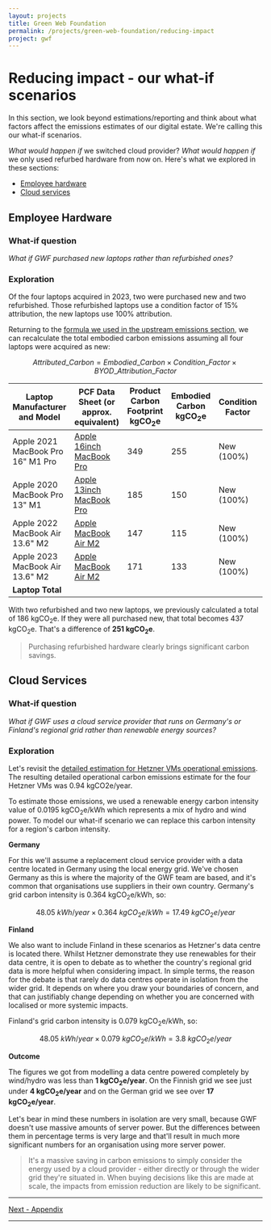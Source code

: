 ```yaml
---
layout: projects
title: Green Web Foundation
permalink: /projects/green-web-foundation/reducing-impact
project: gwf
---
```


# Reducing impact - our what-if scenarios

In this section, we look beyond estimations/reporting and think about what factors affect the emissions estimates of our digital estate. We're calling this our what-if scenarios. 

*What would happen if* we switched cloud provider? *What would happen if* we only used refurbed hardware from now on. Here's what we explored in these sections:

- [Employee hardware](#employee-hardware)
- [Cloud services](#cloud-services)


## Employee Hardware

### What-if question

*What if GWF purchased new laptops rather than refurbished ones?*

### Exploration

Of the four laptops acquired in 2023, two were purchased new and two refurbished. Those refurbished laptops use a condition factor of 15% attribution, the new laptops use 100% attribution.

Returning to the [formula we used in the upstream emissions section](upstream#detailed-estimate-methodology), we can recalculate the total embodied carbon emissions assuming all four laptops were acquired as new:

$$ Attributed\_Carbon = Embodied\_Carbon \times Condition\_Factor \times BYOD\_Attribution\_Factor $$

| Laptop Manufacturer and Model | PCF Data Sheet (or approx. equivalent) | Product Carbon Footprint kgCO<sub>2</sub>e | Embodied Carbon kgCO<sub>2</sub>e | Condition Factor |  BYOD? | Attribution Factor | GWF Attributable kgCO<sub>2</sub>e |
| --- | --- | --- | --- | --- | --- | --- | --- |
| Apple 2021 MacBook Pro 16" M1 Pro | [Apple 16inch MacBook Pro](https://www.apple.com/environment/pdf/products/notebooks/16-inch_MacBook_Pro_PER_Oct2021.pdf) | 349 | 255 | New (100%) | Yes | 57% | 145 |
| Apple 2020 MacBook Pro 13" M1 | [Apple 13inch MacBook Pro](https://www.apple.com/environment/pdf/products/notebooks/13-inch_MacBookPro_PER_Nov2020.pdf) | 185 | 150 | New (100%) | No | 100% | 150 |
| Apple 2022 MacBook Air 13.6" M2 | [Apple MacBook Air M2](https://www.apple.com/environment/pdf/products/notebooks/M2_MacBook_Air_PER_June2022.pdf)| 147 | 115  | New (100%) | Yes | 57% | 66 |
| Apple 2023 MacBook Air 13.6" M2 | [Apple MacBook Air M2](https://www.apple.com/environment/pdf/products/notebooks/M2_MacBook_Air_PER_June2022.pdf)| 171 | 133  | New (100%) | Yes | 57% | 76 |
| **Laptop Total** | | | | | | | **437** |

With two refurbished and two new laptops, we previously calculated a total of 186 kgCO<sub>2</sub>e. If they were all purchased new, that total becomes 437 kgCO<sub>2</sub>e. That's a difference of **251 kgCO<sub>2</sub>e**.

> Purchasing refurbished hardware clearly brings significant carbon savings.

## Cloud Services

### What-if question

*What if GWF uses a cloud service provider that runs on Germany's or Finland's regional grid rather than renewable energy sources?*

### Exploration

Let's revisit the [detailed estimation for Hetzner VMs operational emissions](operational#hetzner-vm-detail). The resulting detailed operational carbon emissions estimate for the four Hetzner VMs was 0.94 kgCO2e/year.

To estimate those emissions, we used a renewable energy carbon intensity value of 0.0195 kgCO<sub>2</sub>e/kWh which represents a mix of hydro and wind power. To model our what-if scenario we can replace this carbon intensity for a region's carbon intensity. 

**Germany**

For this we'll assume a replacement cloud service provider with a data centre located in Germany using the local energy grid. We've chosen Germany as this is where the majority of the GWF team are based, and it's common that organisations use suppliers in their own country. Germany's grid carbon intensity is 0.364 kgCO<sub>2</sub>e/kWh, so:

$$ 48.05\ kWh/year \times 0.364\ kgCO_2e/kWh = 17.49\ kgCO_2e/year $$

**Finland**

We also want to include Finland in these scenarios as Hetzner's data centre is located there. Whilst Hetzner demonstrate they use renewables for their data centre, it is open to debate as to whether the country's regional grid data is more helpful when considering impact. In simple terms, the reason for the debate is that rarely do data centres operate in isolation from the wider grid. It depends on where you draw your boundaries of concern, and that can justifiably change depending on whether you are concerned with localised or more systemic impacts.

Finland's grid carbon intensity is 0.079 kgCO<sub>2</sub>e/kWh, so:

$$ 48.05\ kWh/year \times 0.079\ kgCO_2e/kWh = 3.8\ kgCO_2e/year $$

**Outcome**

The figures we got from modelling a data centre powered completely by wind/hydro was less than **1 kgCO<sub>2</sub>e/year**. On the Finnish grid we see just under **4 kgCO<sub>2</sub>e/year** and on the German grid we see over **17 kgCO<sub>2</sub>e/year**. 

Let's bear in mind these numbers in isolation are very small, because GWF doesn't use massive amounts of server power. But the differences between them in percentage terms is very large and that'll result in much more significant numbers for an organisation using more server power. 

> It's a massive saving in carbon emissions to simply consider the energy used by a cloud provider - either directly or through the wider grid they're situated in. When buying decisions like this are made at scale, the impacts from emission reduction are likely to be significant.

---

[Next - Appendix](appendix)

---
